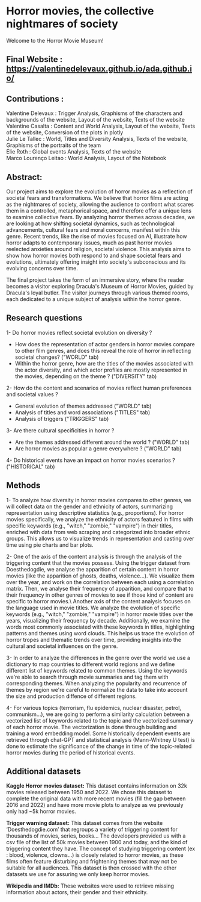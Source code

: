 # Horror movies, the collective nightmares of society 

Welcome to the Horror Movie Museum!


## Final Website : https://valentinedelevaux.github.io/ada.github.io/

## Contributions :
Valentine Delevaux : Trigger Analysis, Graphisms of the characters and backgrounds of the website, Layout of the website, Texts of the website   
Valentine Casalta : Content and World Analysis, Layout of the website, Texts of the website, Conversion of the plots in plotly  
Julie Le Tallec : World, Titles and Diversity Analysis, Texts of the website, Graphisms of the portraits of the team  
Elie Roth : Global events Analysis, Texts of the website  
Marco Lourenço Leitao : World Analysis, Layout of the Notebook  

## Abstract: 
Our project aims to explore the evolution of  horror movies as a reflection of societal fears and transformations. We believe that horror films are acting as the nightmares of society, allowing the audience to confront what scares them in a controlled, metaphorical space, and therefore offer a unique lens to examine collective fears. 
By analyzing horror themes across decades, we are looking at how shifting societal dynamics, such as technological advancements, cultural fears and moral concerns, manifest within this genre. Recent trends, like the rise of movies focused on AI, illustrate how horror adapts to contemporary issues, much as past horror movies reelected anxieties around religion, societal violence. 
This analysis aims to show how horror movies both respond to and shape societal fears and evolutions, ultimately offering insight into society's subconscious and its evolving concerns over time. 

The final project takes the form of an immersive story, where the reader becomes a visitor exploring Dracula's Museum of Horror Movies, guided by Dracula's loyal butler. The visitor journeys through various themed rooms, each dedicated to a unique subject of analysis within the horror genre.


## Research questions 
1- Do horror movies reflect societal evolution on diversity ? 
- How does the representation of actor genders in horror movies compare to other film genres, and does this reveal the role of horror in reflecting societal changes? ("WORLD" tab)
- Within the horror genre, how are the titles of the movies associated with the actor diversity, and which actor profiles are mostly represented in the movies, depending on the theme ? ("DIVERSITY" tab)

2- How do the content and scenarios of movies reflect human preferences and societal values ?
- General evolution of themes addressed ("WORLD" tab)
- Analysis of titles and word associations ("TITLES" tab)
- Analysis of triggers ("TRIGGERS" tab)

3- Are there cultural specificities in horror ? 
- Are the themes addressed different around the world ? ("WORLD" tab)
- Are horror movies as popular a genre everywhere ? ("WORLD" tab)

4- Do historical events have an impact on horror movies scenarios ? ("HISTORICAL" tab)

## Methods 
1- To analyze how diversity in horror movies compares to other genres, we will collect data on the gender and ethnicity of actors, summarizing representation using descriptive statistics (e.g., proportions). For horror movies specifically, we analyze the ethnicity of actors featured in films with specific keywords (e.g., "witch," "zombie," "vampire") in their titles, enriched with data from web scraping and categorized into broader ethnic groups. This allows us to visualize trends in representation and casting over time using pie charts and bar plots.

2- One of the axis of the content analysis is through the analysis of the triggering content that the movies possess. Using the trigger dataset from Doesthedogdie, we analyse the apparition of certain content in horror movies (like the apparition of ghosts, deaths, violence...). We visualize them over the year, and work on the correlation between each using a correlation matrix. Then, we analyse their frequency of apparition, and compare that to their frequency in other genres of movies to see if those kind of content are specific to horror movies.\\
Another axis of the content analysis focuses on the language used in movie titles. We analyze the evolution of specific keywords (e.g., "witch," "zombie," "vampire") in horror movie titles over the years, visualizing their frequency by decade. Additionally, we examine the words most commonly associated with these keywords in titles, highlighting patterns and themes using word clouds. This helps us trace the evolution of horror tropes and thematic trends over time, providing insights into the cultural and societal influences on the genre.

3- In order to analyze the differences in the genre over the world we use a dictionary to map countries to different world regions and we define different list of keywords related to common themes. Using the keywords we're able to search through movie summaries and tag them with corresponding themes. 
When analyzing the popularity and recurrence of themes by region we're careful to normalize the data to take into account the size and production diffence of different regions.

4- For various topics (terrorism, flu epidemics, nuclear disaster, petrol, communism…), we are going to perform a similarity calculation between a vectorized list of keywords related to the topic and the vectorized summary of each horror movie. The vectorization is done through building and training a word embedding model. Some historically dependent events are retrieved through chat-GPT and statistical analysis (Mann-Whitney U test) is done to estimate the significance of the change in time of the topic-related horror movies during the period of historical events.

## Additional datasets
**Kaggle Horror movies dataset:**
This dataset contains information on 32k movies released between 1950 and 2022. We chose this dataset to complete the original data with more recent movies (fill the gap between 2016 and 2022) and have more movie plots to analyze as we previously only had ~5k horror movies. 

**Trigger warning dataset:**
This dataset comes from the website ‘Doesthedogdie.com’ that regroups a variety of triggering content for thousands of movies, series, books… The developers provided us with a csv file of the list of 50k movies between 1900 and today, and the kind of triggering content they have. 
The concept of studying triggering content (ex : blood, violence, clowns…) is closely related to horror movies, as these films often feature disturbing and frightening themes that may not be suitable for all audiences.
This dataset is then crossed with the other datasets we use for assuring we only keep horror movies.

**Wikipedia and IMDb:**
These websites were used to retrieve missing information about actors, their gender and their ethnicity.
